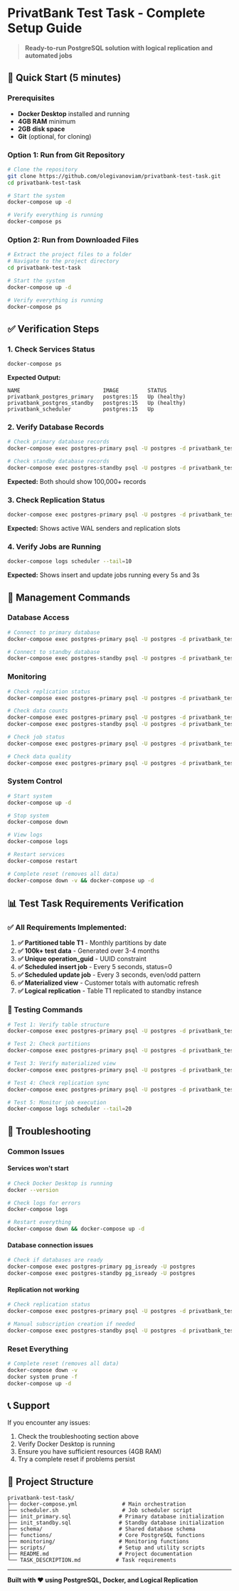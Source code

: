 # PrivatBank Test Task - Complete Setup Guide

> **Ready-to-run PostgreSQL solution with logical replication and automated jobs**

## 🚀 Quick Start (5 minutes)

### Prerequisites
- **Docker Desktop** installed and running
- **4GB RAM** minimum
- **2GB disk space**
- **Git** (optional, for cloning)

### Option 1: Run from Git Repository
```bash
# Clone the repository
git clone https://github.com/olegivanoviam/privatbank-test-task.git
cd privatbank-test-task

# Start the system
docker-compose up -d

# Verify everything is running
docker-compose ps
```

### Option 2: Run from Downloaded Files
```bash
# Extract the project files to a folder
# Navigate to the project directory
cd privatbank-test-task

# Start the system
docker-compose up -d

# Verify everything is running
docker-compose ps
```

## ✅ Verification Steps

### 1. Check Services Status
```bash
docker-compose ps
```
**Expected Output:**
```
NAME                          IMAGE         STATUS
privatbank_postgres_primary   postgres:15   Up (healthy)
privatbank_postgres_standby   postgres:15   Up (healthy)
privatbank_scheduler          postgres:15   Up
```

### 2. Verify Database Records
```bash
# Check primary database records
docker-compose exec postgres-primary psql -U postgres -d privatbank_test -c "SELECT COUNT(*) FROM t1;"

# Check standby database records
docker-compose exec postgres-standby psql -U postgres -d privatbank_test -c "SELECT COUNT(*) FROM t1;"
```
**Expected:** Both should show 100,000+ records

### 3. Check Replication Status
```bash
docker-compose exec postgres-primary psql -U postgres -d privatbank_test -c "SELECT * FROM check_replication_status();"
```
**Expected:** Shows active WAL senders and replication slots

### 4. Verify Jobs are Running
```bash
docker-compose logs scheduler --tail=10
```
**Expected:** Shows insert and update jobs running every 5s and 3s

## 🔧 Management Commands

### Database Access
```bash
# Connect to primary database
docker-compose exec postgres-primary psql -U postgres -d privatbank_test

# Connect to standby database
docker-compose exec postgres-standby psql -U postgres -d privatbank_test
```

### Monitoring
```bash
# Check replication status
docker-compose exec postgres-primary psql -U postgres -d privatbank_test -c "SELECT * FROM check_replication_status();"

# Check data counts
docker-compose exec postgres-primary psql -U postgres -d privatbank_test -c "SELECT COUNT(*) FROM t1;"
docker-compose exec postgres-standby psql -U postgres -d privatbank_test -c "SELECT COUNT(*) FROM t1;"

# Check job status
docker-compose exec postgres-primary psql -U postgres -d privatbank_test -c "SELECT * FROM check_job_status();"

# Check data quality
docker-compose exec postgres-primary psql -U postgres -d privatbank_test -c "SELECT * FROM check_data_quality();"
```

### System Control
```bash
# Start system
docker-compose up -d

# Stop system
docker-compose down

# View logs
docker-compose logs

# Restart services
docker-compose restart

# Complete reset (removes all data)
docker-compose down -v && docker-compose up -d
```

## 📊 Test Task Requirements Verification

### ✅ All Requirements Implemented:

1. **✅ Partitioned table T1** - Monthly partitions by date
2. **✅ 100k+ test data** - Generated over 3-4 months  
3. **✅ Unique operation_guid** - UUID constraint
4. **✅ Scheduled insert job** - Every 5 seconds, status=0
5. **✅ Scheduled update job** - Every 3 seconds, even/odd pattern
6. **✅ Materialized view** - Customer totals with automatic refresh
7. **✅ Logical replication** - Table T1 replicated to standby instance

### 🧪 Testing Commands

```bash
# Test 1: Verify table structure
docker-compose exec postgres-primary psql -U postgres -d privatbank_test -c "\d t1"

# Test 2: Check partitions
docker-compose exec postgres-primary psql -U postgres -d privatbank_test -c "SELECT schemaname, tablename FROM pg_tables WHERE tablename LIKE 't1_%' ORDER BY tablename;"

# Test 3: Verify materialized view
docker-compose exec postgres-primary psql -U postgres -d privatbank_test -c "SELECT * FROM customer_totals LIMIT 5;"

# Test 4: Check replication sync
docker-compose exec postgres-primary psql -U postgres -d privatbank_test -c "SELECT * FROM verify_table_replication();"

# Test 5: Monitor job execution
docker-compose logs scheduler --tail=20
```

## 🚨 Troubleshooting

### Common Issues

#### Services won't start
```bash
# Check Docker Desktop is running
docker --version

# Check logs for errors
docker-compose logs

# Restart everything
docker-compose down && docker-compose up -d
```

#### Database connection issues
```bash
# Check if databases are ready
docker-compose exec postgres-primary pg_isready -U postgres
docker-compose exec postgres-standby pg_isready -U postgres
```

#### Replication not working
```bash
# Check replication status
docker-compose exec postgres-primary psql -U postgres -d privatbank_test -c "SELECT * FROM check_replication_status();"

# Manual subscription creation if needed
docker-compose exec postgres-standby psql -U postgres -d privatbank_test -c "SELECT * FROM pg_subscription;"
```

### Reset Everything
```bash
# Complete reset (removes all data)
docker-compose down -v
docker system prune -f
docker-compose up -d
```

## 📞 Support

If you encounter any issues:
1. Check the troubleshooting section above
2. Verify Docker Desktop is running
3. Ensure you have sufficient resources (4GB RAM)
4. Try a complete reset if problems persist

## 📁 Project Structure

```
privatbank-test-task/
├── docker-compose.yml              # Main orchestration
├── scheduler.sh                    # Job scheduler script
├── init_primary.sql               # Primary database initialization
├── init_standby.sql               # Standby database initialization
├── schema/                        # Shared database schema
├── functions/                     # Core PostgreSQL functions
├── monitoring/                    # Monitoring functions
├── scripts/                       # Setup and utility scripts
├── README.md                      # Project documentation
└── TASK_DESCRIPTION.md           # Task requirements
```

---

**Built with ❤️ using PostgreSQL, Docker, and Logical Replication**
